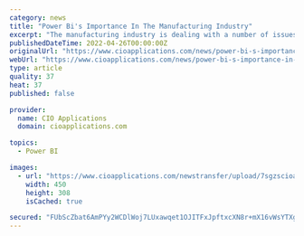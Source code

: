 ```yaml
---
category: news
title: "Power Bi's Importance In The Manufacturing Industry"
excerpt: "The manufacturing industry is dealing with a number of issues. Uncertain shutdowns, rising production costs, supply chain complexity, and machine"
publishedDateTime: 2022-04-26T00:00:00Z
originalUrl: "https://www.cioapplications.com/news/power-bi-s-importance-in-the-manufacturing-industry-nid-9760.html"
webUrl: "https://www.cioapplications.com/news/power-bi-s-importance-in-the-manufacturing-industry-nid-9760.html"
type: article
quality: 37
heat: 37
published: false

provider:
  name: CIO Applications
  domain: cioapplications.com

topics:
  - Power BI

images:
  - url: "https://www.cioapplications.com/newstransfer/upload/7sgzscioappli450308.jpg"
    width: 450
    height: 308
    isCached: true

secured: "FUbScZbat6AmPYy2WCDlWoj7LUxawqet1OJITFxJpftxcXN8r+mX16vWsYTXgpk+p0I9GfAbyhylBd4EkoyepD63eAJLaoRhYpJvBIKGkvJkvN/WnI8u/aDVdENJ7IozG00Izkmtv+XINUW93BRfy7lN+IgvSKixT8LSjVK8Z57ZdzMr372T8yn66F6z4XlZxjpxP1Oz6H0LhN64/g2vAlkpNAshGt0otiwGxpmGj7H5hCJImyiU2+gCvQAGiy6AwxiQhJwAF8Imm86R7I4ywdvUJDTrbA+myWrjtAymwtBDGjRXZHVpq/phuS0WY8R9DdZ4nDheQtV5ufuhYs7mLs0Fi7TBOfjl2hZe35hvUZQ=;/2Npa1gjwYAeoHkWYcoiIw=="
---
```


